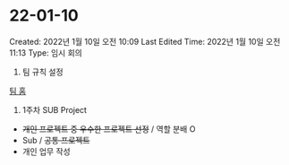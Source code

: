 # 22-01-10

Created: 2022년 1월 10일 오전 10:09
Last Edited Time: 2022년 1월 10일 오전 11:13
Type: 임시 회의

1. 팀 규칙 설정

[팀 홈](../../%E1%84%90%E1%85%B5%E1%86%B7%20%E1%84%92%E1%85%A9%E1%86%B7%2050646e1fd94a40b3936c4bef3a4ee847.md)

1. 1주차 SUB Project 
- ~~개인 프로젝트 중 우수한 프로젝트 선정~~ / 역할 분배 O
- Sub / ~~공통 프로젝트~~
- 개인 업무 작성